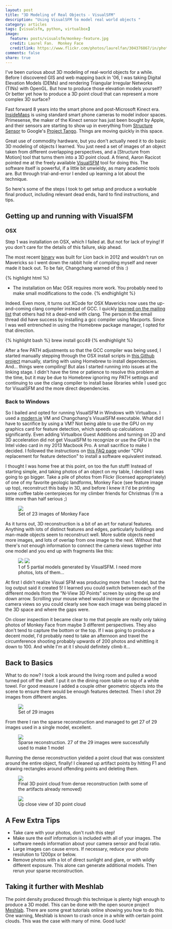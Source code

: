```yaml
---
layout: post
title: "3D Modeling of Real Objects - VisualSFM"
description: "Using VisualSFM to model real world objects "
category: articles
tags: [visualsfm, python, virtualbox]
image:
  feature: posts/visualsfm/monkey-feature.jpg
  credit: Laurel Fan.  Monkey Face
  creditlink: https://www.flickr.com/photos/laurelfan/304376867/in/photolist-sU1D2-2V6M7s-2V6N2Y-2V2obK-2V2oqi-6ZVejj-4x5ULw-6ZRf22-6ZRfoV-7YNdD-c7u4iG-c7u2NN-c7u37G-c7u3Ub-4x5UJA-4x5UsJ-4x1Jsc-4x5UGS-4x5UmL-4x5UAA-4x1K3K-4uB3dK-4uB3f6-4x1JFX-4x5UQb-4x5Ue9-4x1K1T-4x1L7i-4x5Uwu-4x1Joi-4x5U4o-4x1Jhv-4x5UbG-4x1KpB-4x1KCM-4x1Kig-4x1KmZ-4x5Vh7-4x5V8A-4x5V3o-4x5VdE-4x5Vbj-4x1JmM-4x5UgE-6r3pNq-6ZReJ4-4x1L2t-4x1KkR-2V2mZr-4uB3kc
comments: false
share: true
---
```


I've been curious about 3D modeling of real-world objects for a while.  Before I discovered GIS and web mapping back in '06, I was taking Digital Elevation Models (DEMs) and rendering Triangular Irregular Networks (TINs) with OpenGL.  But how to produce those elevation models yourself?  Or better yet how to produce a 3D point cloud that can represent a more complex 3D surface?

Fast forward 8 years into the smart phone and post-Microsoft Kinect era.  [InsideMaps](https://www.insidemaps.com/) is using standard smart phone cameras to model indoor spaces.  Primesense, the maker of the Kinect sensor has just been bought by Apple, and their sensors are starting to show up in everything from [Structure Sensor](http://structure.io) to Google's [Project Tango](https://www.google.com/atap/projecttango/).  Things are moving quickly in this space.

Great use of commodity hardware, but you don't actually need it to do basic 3D modeling of objects I learned.  You just need a set of images of an object taken from different overlapping perspectives, and a [Structure from Motion] tool that turns them into a 3D point cloud.  A friend, Aaron Racicot pointed me at the freely available [VisualSFM](http://ccwu.me/vsfm/) tool for doing this.  The software itself is powerful, if a little bit unwieldy, as many academic tools are.  But through trial-and-error I ended up learning a lot about the technique.  

So here's some of the steps I took to get setup and produce a workable final product, including relevant dead ends, hard to find instructions, and tips.

## Getting up and running with VisualSFM

### OSX

Step 1 was installation on OSX, which I failed at.  But not for lack of trying!  If you don't care for the details of this failure, skip ahead.  

The most recent [binary](https://dl.dropbox.com/u/3952686/VisualSFM.0.5.18-R2.zip) was built for Lion back in 2012 and wouldn't run on Mavericks so I went down the rabbit hole of compiling myself and never made it back out.  To be fair, Changchang warned of this :)

{% highlight html %}
* The installation on Mac OSX requires more work.
You probably need to make small modifications to the code.
{% endhighlight %}

Indeed.  Even more, it turns out XCode for OSX Mavericks now uses the up-and-coming clang compiler instead of GCC.  I quickly [learned on the mailing list](https://groups.google.com/forum/#!msg/vsfm/wMB-Ya1WDgM/Kf1TFjuDxQEJ) that others had hit a dead-end with clang.  The person in the email thread did have success by installing a gcc compiler using Macports.  Since I was well entrenched in using the Homebrew package manager, I opted for that direction.

{% highlight bash %}
brew install gcc49
{% endhighlight %}

After a few PATH adjustments so that the GCC compiler was being used, I started manually stepping through the OSX install scripts in [this Github project](https://github.com/iromu/vsfm-osx) manually, starting with using Homebrew to install dependencies.  And... things were compiling!  But alas I started running into issues at the linking stage.  I didn't have the time or patience to resolve this problem at the time, but it may be due to Homebrew ignoring my PATH settings and continuing to use the clang compiler to install base libraries while I used gcc for VisualSFM and the more direct dependencies.

### Back to Windows

So I bailed and opted for running VisualSFM in Windows with Virtualbox.  I used a [modern.ie](http://modern.ie/en-us) VM and Changchang's VisualSFM executable.  What did I have to sacrifice by using a VM?  Not being able to use the GPU on my graphics card for feature detection, which speeds up calculations significantly.  Even adding Virtualbox Guest Additions and turning on 2D and 3D acceleration did not get VisualSFM to recognize or use the GPU in the Intel video card in my 2013 Macbook Pro.  A small sacrifice to make I decided.  I followed the instructions on [this FAQ page](http://ccwu.me/vsfm/doc.html#dep) under "CPU replacement for feature detection" to install a software equivalent instead.

I thought I was home free at this point, on too the fun stuff!  Instead of starting simple, and taking photos of an object on my table, I decided I was going to go bigger.  Take a pile of photos from Flickr (licensed appropriately) of one of my favorite geologic landforms, Monkey Face (see feature image up top), reconstruct this baby in 3D, and before I knew it I'd be printing some coffee table centerpieces for my climber friends for Christmas (I'm a little more than half serious ;)

<figure>
    <a href="/images/posts/visualsfm/monkey-face-images.jpg"><img src="/images/posts/visualsfm/monkey-face-images.jpg"></a>
    <figcaption>Set of 23 images of Monkey Face</figcaption>
</figure>

As it turns out, 3D reconstruction is a bit of an art for natural features.  Anything with lots of distinct features and edges, particularly buildings and man-made objects seem to reconstruct well.  More subtle objects need more images, and lots of overlap from one image to the next.  Without that there's not enough information to connect the camera views together into one model and you end up with fragments like this:

<figure class="half">
    <a href="/images/posts/visualsfm/monkey-part1.jpg"><img src="/images/posts/visualsfm/monkey-part1.jpg"></a>
    <a href="/images/posts/visualsfm/monkey-part2.jpg"><img src="/images/posts/visualsfm/monkey-part2.jpg"></a>
    <figcaption>1 of 5 partial models generated by VisualSFM.  I need more photos, lots of them...</figcaption>
</figure>

At first I didn't realize Visual SFM was producing more than 1 model, but the log output said it created 5!  I learned you could switch between each of the different models from the "N-View 3D Points" screen by using the up and down arrow.  Scrolling your mouse wheel would increase or decrease the camera views so you could clearly see how each image was being placed in the 3D space and where the gaps were.

On closer inspection it became clear to me that people are really only taking photos of Monkey Face from maybe 3 different perspectives.  They also don't tend to capture the bottom or the top.  If I was going to produce a decent model, I'd probably need to take an afternoon and travel the circumference shooting probably upwards of 200 photos and whittling it down to 100.  And while I'm at it I should definitely climb it...

## Back to Basics

What to do now?  I took a look around the living room and pulled a wood turned pot off the shelf.  I put it on the dining room table on top of a white towel.  For good measure I added a couple other geometric objects into the scene to ensure there would be enough features detected.  Then I shot 29 images from different angles.

<figure>
    <a href="/images/posts/visualsfm/woodpot-images.jpg"><img src="/images/posts/visualsfm/woodpot-images.jpg"></a>
    <figcaption>Set of 29 images</figcaption>
</figure>

From there I ran the sparse reconstruction and managed to get 27 of 29 images used in a single model, excellent.

<figure>
    <a href="/images/posts/visualsfm/woodpot-sparse.jpg"><img src="/images/posts/visualsfm/woodpot-sparse.jpg"></a>
    <figcaption>Sparse reconstruction.  27 of the 29 images were successfully used to make 1 model</figcaption>
</figure>

Running the dense reconstruction yielded a point cloud that was consistent around the entire object, finally!  I cleaned up artifact points by hitting F1 and drawing rectangles around offending points and deleting them.

<figure>
    <a href="/images/posts/visualsfm/woodpot-dense.jpg"><img src="/images/posts/visualsfm/woodpot-dense.jpg"></a>
    <figcaption>Final 3D point cloud from dense reconstruction (with some of the artifacts already removed)</figcaption>
</figure>

<figure>
    <a href="/images/posts/visualsfm/woodpot-dense-close.jpg"><img src="/images/posts/visualsfm/woodpot-dense-close.jpg"></a>
    <figcaption>Up close view of 3D point cloud</figcaption>
</figure>

## A Few Extra Tips

* Take care with your photos, don't rush this step!
* Make sure the exif information is included with all of your images.  The software needs information about your camera sensor and focal ratio.
* Large images can cause errors.  If necessary, reduce your photo resolution to 1200px or below.
* Remove photos with a lot of direct sunlight and glare, or with wildly different exposure.  This alone can generate additional models.  Then rerun your sparse reconstruction.

## Taking it further with Meshlab

The point density produced through this technique is plenty high enough to produce a 3D model.  This can be done with the open source project [Meshlab](http://meshlab.sourceforge.net/).  There are some great tutorials online showing you how to do this.  One warning, Meshlab is known to crash once in a while with certain point clouds.  This was the case with many of mine.  Good luck!
